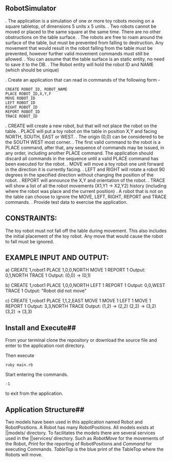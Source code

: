﻿##  RobotSimulator

. The application is a simulation of one or more toy robots moving on a square tabletop, of dimensions 5 units x 5 units.
. Two robots cannot be moved or placed to the same square at the same time. There are no other obstructions on the table surface.
. The robots are free to roam around the surface of the table, but must be prevented from falling to destruction. Any movement
that would result in the robot falling from the table must be prevented, however further valid movement commands must still
be allowed.
. You can assume that the table surface is an static entity, no need to save it to the DB.
. The Robot entity will hold the robot ID and NAME (which should be unique)
 
. Create an application that can read in commands of the following form -

    CREATE ROBOT_ID, ROBOT_NAME
    PLACE ROBOT_ID,X,Y,F
    MOVE ROBOT_ID
    LEFT ROBOT_ID
    RIGHT ROBOT_ID
    REPORT ROBOT_ID
    TRACE ROBOT_ID
 
. CREATE will create a new robot, but that will not place the robot on the table.
. PLACE will put a toy robot on the table in position X,Y and facing NORTH, SOUTH, EAST or WEST.
. The origin (0,0) can be considered to be the SOUTH WEST most corner.
. The first valid command to the robot is a PLACE command, after that, any sequence of commands may be issued, in any order, including another PLACE command. The application should discard all commands in the sequence until a valid PLACE command has been executed for the robot.
. MOVE will move a toy robot one unit forward in the direction it is currently facing.
. LEFT and RIGHT will rotate a robot 90 degrees in the specified direction without changing the position of the robot.
. REPORT will announce the X,Y and orientation of the robot.
. TRACE will show a list of all the robot movements (X1,Y1 -> X2,Y2) history (including where the robot was place and the current position)
. A robot that is not on the table can choose to ignore the MOVE, LEFT, RIGHT, REPORT and TRACE commands.
. Provide test data to exercise the application.
 

## CONSTRAINTS:

The toy robot must not fall off the table during movement. This also includes the initial placement of the toy robot.
Any move that would cause the robot to fall must be ignored.
 
## EXAMPLE INPUT AND OUTPUT:
  a)
  CREATE 1,robot1
  PLACE 1,0,0,NORTH
  MOVE 1
  REPORT 1
    Output: 0,1,NORTH
  TRACE 1
    Output:
      (0,0) -> (0,1)
 
  b)
  CREATE 1,robot1
  PLACE 1,0,0,NORTH
  LEFT 1
  REPORT 1
    Output: 0,0,WEST
  TRACE 1
    Output:
      "Robot did not move"
 
  c)
  CREATE 1,robot1
  PLACE 1,1,2,EAST
  MOVE 1
  MOVE 1
  LEFT 1
  MOVE 1
  REPORT 1
    Output: 3,3,NORTH
  TRACE
    Output:
      (1,2) -> (2,2)
      (2,2) -> (3,2)
      (3,2) -> (3,3)

## Install and Execute##

From your terminal clone the repository or download the source file and enter to the application root directory.

Then execute

    ruby main.rb

Start entering the commands.

    -1
to exit from the application.

## Application Structure##

Two models have been used in this application named Robot and RobotPositions. A Robot has many RobotPositions. All models exists at 
||models/
directory.
To facilitates the models there are several services used in the 
||services/
directory. Such as *RobotMove* for the movements of the Robot, *Print* for the reporting of RobotPositions and *Command* for executing Commands.
*TableTop* is the blue print of the TableTop where the Robots will move.

